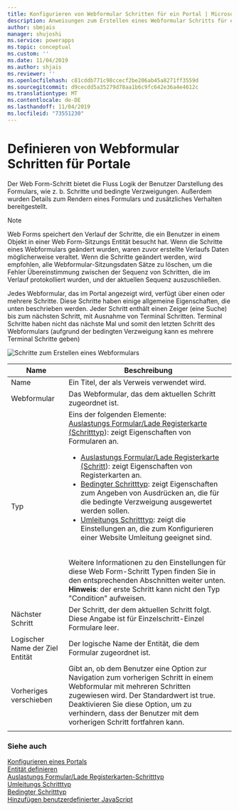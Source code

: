 ```yaml
---
title: Konfigurieren von Webformular Schritten für ein Portal | MicrosoftDocs
description: Anweisungen zum Erstellen eines Webformular Schritts für ein Webformular in einem Portal.
author: sbmjais
manager: shujoshi
ms.service: powerapps
ms.topic: conceptual
ms.custom: ''
ms.date: 11/04/2019
ms.author: shjais
ms.reviewer: ''
ms.openlocfilehash: c81cddb771c98ccecf2be206ab45a8271ff3559d
ms.sourcegitcommit: d9cecdd5a35279d78aa1b6c9fc642e36a4e4612c
ms.translationtype: MT
ms.contentlocale: de-DE
ms.lasthandoff: 11/04/2019
ms.locfileid: "73551230"
---
```

# <a name="define-web-form-steps-for-portals"></a>Definieren von Webformular Schritten für Portale

Der Web Form-Schritt bietet die Fluss Logik der Benutzer Darstellung des Formulars, wie z. b. Schritte und bedingte Verzweigungen. Außerdem wurden Details zum Rendern eines Formulars und zusätzliches Verhalten bereitgestellt.

> [!NOTE]
> Web Forms speichert den Verlauf der Schritte, die ein Benutzer in einem Objekt in einer Web Form-Sitzungs Entität besucht hat. Wenn die Schritte eines Webformulars geändert wurden, waren zuvor erstellte Verlaufs Daten möglicherweise veraltet. Wenn die Schritte geändert werden, wird empfohlen, alle Webformular-Sitzungsdaten Sätze zu löschen, um die Fehler Übereinstimmung zwischen der Sequenz von Schritten, die im Verlauf protokolliert wurden, und der aktuellen Sequenz auszuschließen.

Jedes Webformular, das im Portal angezeigt wird, verfügt über einen oder mehrere Schritte. Diese Schritte haben einige allgemeine Eigenschaften, die unten beschrieben werden. Jeder Schritt enthält einen Zeiger (eine Suche) bis zum nächsten Schritt, mit Ausnahme von Terminal Schritten. Terminal Schritte haben nicht das nächste Mal und somit den letzten Schritt des Webformulars (aufgrund der bedingten Verzweigung kann es mehrere Terminal Schritte geben)

![Schritte zum Erstellen eines Webformulars](../media/web-form-creation-steps.png "Schritte zum Erstellen eines Webformulars")  

| Name     | Beschreibung                                    |
|----------|------------------------------------------------|
| Name     | Ein Titel, der als Verweis verwendet wird.                    |
| Webformular | Das Webformular, das dem aktuellen Schritt zugeordnet ist. |
|Typ|Eins der folgenden Elemente:<br>[Auslastungs Formular/Lade Registerkarte (Schritttyp](load-form-step.md)): zeigt Eigenschaften von Formularen an. <ul><li>[Auslastungs Formular/Lade Registerkarte (Schritt](load-form-step.md)): zeigt Eigenschaften von Registerkarten an.</li><li>[Bedingter Schritttyp](add-conditional-step.md): zeigt Eigenschaften zum Angeben von Ausdrücken an, die für die bedingte Verzweigung ausgewertet werden sollen. </li><li>[Umleitungs Schritttyp](add-redirect-step.md): zeigt die Einstellungen an, die zum Konfigurieren einer Website Umleitung geeignet sind.</li></ul><br>Weitere Informationen zu den Einstellungen für diese Web Form-Schritt Typen finden Sie in den entsprechenden Abschnitten weiter unten.<br>**Hinweis**: der erste Schritt kann nicht den Typ "Condition" aufweisen.|
| Nächster Schritt                  | Der Schritt, der dem aktuellen Schritt folgt. Diese Angabe ist für Einzelschritt-Einzel Formulare leer.                                                                                                            |
| Logischer Name der Ziel Entität | Der logische Name der Entität, die dem Formular zugeordnet ist.                                                                                                                                               |
| Vorheriges verschieben    | Gibt an, ob dem Benutzer eine Option zur Navigation zum vorherigen Schritt in einem Webformular mit mehreren Schritten zugewiesen wird. Der Standardwert ist true. Deaktivieren Sie diese Option, um zu verhindern, dass der Benutzer mit dem vorherigen Schritt fortfahren kann. |
||

### <a name="see-also"></a>Siehe auch

[Konfigurieren eines Portals](configure-portal.md)  
[Entität definieren](entity-forms.md)  
[Auslastungs Formular/Lade Registerkarten-Schritttyp](load-form-step.md)  
[Umleitungs Schritttyp](add-redirect-step.md)  
[Bedingter Schritttyp](add-conditional-step.md)  
[Hinzufügen benutzerdefinierter JavaScript](add-custom-javascript.md)  

